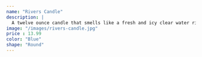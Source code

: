 ```yaml
---
name: "Rivers Candle"
description: |
  A twelve ounce candle that smells like a fresh and icy clear water river.
image: "/images/rivers-candle.jpg"
price : 13.99
color: "Blue"
shape: "Round"
---
```

